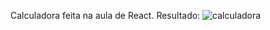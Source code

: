 Calculadora feita na aula de React.
Resultado: 
![calculadora](https://github.com/MariaIronheart/calculadora-react/assets/123639870/fb328597-043f-4e71-a3be-04eaf9314c8c)
